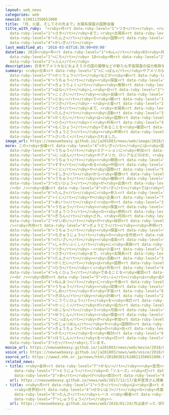 ```yaml
---
layout: web_news
categories: web
newsid: k10011350651000
title: 「月、火星、そしてその先まで」太陽系探査の国際会議
title_with_ruby: 「<ruby>月<rt data-ruby-level="1">つき</rt></ruby>、<ruby>火星<rt data-ruby-level="2">かせい</rt></ruby>、そしてその<ruby>先<rt
  data-ruby-level="1">さき</rt></ruby>まで」<ruby>太陽系<rt data-ruby-level="6">たいようけい</rt></ruby><ruby>探査<rt
  data-ruby-level="6">たんさ</rt></ruby>の<ruby>国際<rt data-ruby-level="5">こくさい</rt></ruby><ruby>会議<rt
  data-ruby-level="4">かいぎ</rt></ruby>
last_modified_at: '2018-03-03T18:38:00+09:00'
datetime: 2018<ruby>年<rt data-ruby-level="1">ねん</rt></ruby>03<ruby>月<rt data-ruby-level="1">がつ</rt></ruby>03<ruby>日<rt
  data-ruby-level="1">にち</rt></ruby> 18<ruby>時<rt data-ruby-level="2">じ</rt></ruby>38<ruby>分<rt
  data-ruby-level="2">ふん</rt></ruby>
description: 日本やアメリカなどおよそ５０の国の閣僚などが新たな宇宙探査の協力態勢を話し合う国際会議が都内で開かれ、「月・火星、そしてその先まで、太陽系の探査活動の拡大は国際コミュニティーで広く共有されている目標であることを確認した」などとする共同声明が採択されました。
summary: <ruby>日本<rt data-ruby-level="1">にっぽん</rt></ruby>やアメリカなどおよそ５０の<ruby>国<rt data-ruby-level="2">くに</rt></ruby>の<ruby>閣僚<rt
  data-ruby-level="7">かくりょう</rt></ruby>などが<ruby>新<rt data-ruby-level="2">あら</rt></ruby>たな<ruby>宇宙<rt
  data-ruby-level="6">うちゅう</rt></ruby><ruby>探査<rt data-ruby-level="6">たんさ</rt></ruby>の<ruby>協力<rt
  data-ruby-level="4">きょうりょく</rt></ruby><ruby>態勢<rt data-ruby-level="5">たいせい</rt></ruby>を<ruby>話<rt
  data-ruby-level="2">はな</rt></ruby>し<ruby>合<rt data-ruby-level="2">あ</rt></ruby>う<ruby>国際<rt
  data-ruby-level="5">こくさい</rt></ruby><ruby>会議<rt data-ruby-level="4">かいぎ</rt></ruby>が<ruby>都内<rt
  data-ruby-level="3">とない</rt></ruby>で<ruby>開<rt data-ruby-level="3">ひら</rt></ruby>かれ、「<ruby>月<rt
  data-ruby-level="1">つき</rt></ruby>・<ruby>火星<rt data-ruby-level="2">かせい</rt></ruby>、そしてその<ruby>先<rt
  data-ruby-level="1">さき</rt></ruby>まで、<ruby>太陽系<rt data-ruby-level="6">たいようけい</rt></ruby>の<ruby>探査<rt
  data-ruby-level="6">たんさ</rt></ruby><ruby>活動<rt data-ruby-level="3">かつどう</rt></ruby>の<ruby>拡大<rt
  data-ruby-level="6">かくだい</rt></ruby>は<ruby>国際<rt data-ruby-level="5">こくさい</rt></ruby>コミュニティーで<ruby>広<rt
  data-ruby-level="2">ひろ</rt></ruby>く<ruby>共有<rt data-ruby-level="4">きょうゆう</rt></ruby>されている<ruby>目標<rt
  data-ruby-level="4">もくひょう</rt></ruby>であることを<ruby>確認<rt data-ruby-level="7">かくにん</rt></ruby>した」などとする<ruby>共同<rt
  data-ruby-level="4">きょうどう</rt></ruby><ruby>声明<rt data-ruby-level="2">せいめい</rt></ruby>が<ruby>採択<rt
  data-ruby-level="7">さいたく</rt></ruby>されました。
image_url: https://newswebeasy.github.io/ja201803/news/web/image/2018/03/03/K10011350651_1803031855_1803031856_01_02.jpg
more: この<ruby>会議<rt data-ruby-level="4">かいぎ</rt></ruby>には<ruby>国際<rt data-ruby-level="5">こくさい</rt></ruby><ruby>宇宙<rt
  data-ruby-level="6">うちゅう</rt></ruby>ステーションに<ruby>参加<rt data-ruby-level="4">さんか</rt></ruby>する<ruby>日本<rt
  data-ruby-level="1">にっぽん</rt></ruby>やアメリカ、ロシアなどのほか、<ruby>独自<rt data-ruby-level="5">どくじ</rt></ruby>に<ruby>宇宙<rt
  data-ruby-level="6">うちゅう</rt></ruby><ruby>開発<rt data-ruby-level="3">かいはつ</rt></ruby>を<ruby>進<rt
  data-ruby-level="3">すす</rt></ruby>める<ruby>中国<rt data-ruby-level="2">ちゅうごく</rt></ruby>など、およそ５０の<ruby>国<rt
  data-ruby-level="2">くに</rt></ruby>や<ruby>国際<rt data-ruby-level="5">こくさい</rt></ruby><ruby>組織<rt
  data-ruby-level="5">そしき</rt></ruby>から<ruby>閣僚<rt data-ruby-level="7">かくりょう</rt></ruby>や<ruby>宇宙<rt
  data-ruby-level="6">うちゅう</rt></ruby><ruby>機関<rt data-ruby-level="4">きかん</rt></ruby>の<ruby>代表<rt
  data-ruby-level="3">だいひょう</rt></ruby>が<ruby>出席<rt data-ruby-level="4">しゅっせき</rt></ruby>しました。<br
  /><br /><ruby>会議<rt data-ruby-level="4">かいぎ</rt></ruby>では<ruby>宇宙<rt data-ruby-level="6">うちゅう</rt></ruby><ruby>探査<rt
  data-ruby-level="6">たんさ</rt></ruby>に<ruby>参入<rt data-ruby-level="4">さんにゅう</rt></ruby>する<ruby>国<rt
  data-ruby-level="2">くに</rt></ruby>や<ruby>企業<rt data-ruby-level="7">きぎょう</rt></ruby>が<ruby>相次<rt
  data-ruby-level="3">あいつ</rt></ruby>ぐ<ruby>中<rt data-ruby-level="3">なか</rt></ruby>で、<ruby>宇宙<rt
  data-ruby-level="6">うちゅう</rt></ruby><ruby>探査<rt data-ruby-level="6">たんさ</rt></ruby>の<ruby>共通<rt
  data-ruby-level="4">きょうつう</rt></ruby>の<ruby>原則<rt data-ruby-level="5">げんそく</rt></ruby>について<ruby>議論<rt
  data-ruby-level="6">ぎろん</rt></ruby>され、<ruby>共同<rt data-ruby-level="4">きょうどう</rt></ruby><ruby>声明<rt
  data-ruby-level="2">せいめい</rt></ruby>が<ruby>採択<rt data-ruby-level="7">さいたく</rt></ruby>されました。<br
  /><ruby>共同<rt data-ruby-level="4">きょうどう</rt></ruby><ruby>声明<rt data-ruby-level="2">せいめい</rt></ruby>では、<ruby>宇宙<rt
  data-ruby-level="6">うちゅう</rt></ruby><ruby>探査<rt data-ruby-level="6">たんさ</rt></ruby>は<ruby>地球上<rt
  data-ruby-level="3">ちきゅうじょう</rt></ruby>の<ruby>全市民<rt data-ruby-level="4">ぜんしみん</rt></ruby>の<ruby>経済<rt
  data-ruby-level="6">けいざい</rt></ruby><ruby>成長<rt data-ruby-level="4">せいちょう</rt></ruby>と<ruby>社会福祉<rt
  data-ruby-level="7">しゃかいふくし</rt></ruby>に<ruby>貢献<rt data-ruby-level="7">こうけん</rt></ruby>するとしたうえで、<ruby>月<rt
  data-ruby-level="1">つき</rt></ruby>・<ruby>火星<rt data-ruby-level="2">かせい</rt></ruby>、そしてその<ruby>先<rt
  data-ruby-level="1">さき</rt></ruby>まで、<ruby>太陽系<rt data-ruby-level="6">たいようけい</rt></ruby>の<ruby>探査<rt
  data-ruby-level="6">たんさ</rt></ruby><ruby>活動<rt data-ruby-level="3">かつどう</rt></ruby>の<ruby>拡大<rt
  data-ruby-level="6">かくだい</rt></ruby>は<ruby>国際<rt data-ruby-level="5">こくさい</rt></ruby>コミュニティーで<ruby>広<rt
  data-ruby-level="2">ひろ</rt></ruby>く<ruby>共有<rt data-ruby-level="4">きょうゆう</rt></ruby>されている<ruby>目標<rt
  data-ruby-level="4">もくひょう</rt></ruby>であることを<ruby>確認<rt data-ruby-level="7">かくにん</rt></ruby>した、などとしています。<br
  /><br /><ruby>政府<rt data-ruby-level="5">せいふ</rt></ruby>は<ruby>去年<rt data-ruby-level="3">きょねん</rt></ruby>の<ruby>年末<rt
  data-ruby-level="4">ねんまつ</rt></ruby>に<ruby>今後<rt data-ruby-level="2">こんご</rt></ruby>の<ruby>宇宙<rt
  data-ruby-level="6">うちゅう</rt></ruby><ruby>政策<rt data-ruby-level="6">せいさく</rt></ruby>のスケジュールなどを<ruby>示<rt
  data-ruby-level="5">しめ</rt></ruby>す<ruby>宇宙<rt data-ruby-level="6">うちゅう</rt></ruby><ruby>基本<rt
  data-ruby-level="5">きほん</rt></ruby><ruby>計画<rt data-ruby-level="2">けいかく</rt></ruby>の<ruby>工程表<rt
  data-ruby-level="5">こうていひょう</rt></ruby>を<ruby>改訂<rt data-ruby-level="7">かいてい</rt></ruby>し、<ruby>各国<rt
  data-ruby-level="4">かっこく</rt></ruby>が<ruby>協力<rt data-ruby-level="4">きょうりょく</rt></ruby>して<ruby>行<rt
  data-ruby-level="2">おこな</rt></ruby>う<ruby>月面<rt data-ruby-level="3">げつめん</rt></ruby>の<ruby>有人<rt
  data-ruby-level="3">ゆうじん</rt></ruby><ruby>探査<rt data-ruby-level="6">たんさ</rt></ruby>に<ruby>日本<rt
  data-ruby-level="1">にっぽん</rt></ruby>が<ruby>参加<rt data-ruby-level="4">さんか</rt></ruby>できるよう、ことしから<ruby>技術面<rt
  data-ruby-level="5">ぎじゅつめん</rt></ruby>や<ruby>国際的<rt data-ruby-level="5">こくさいてき</rt></ruby>な<ruby>協調<rt
  data-ruby-level="4">きょうちょう</rt></ruby>の<ruby>在<rt data-ruby-level="5">あ</rt></ruby>り<ruby>方<rt
  data-ruby-level="5">かた</rt></ruby>を<ruby>検討<rt data-ruby-level="6">けんとう</rt></ruby>する<ruby>方針<rt
  data-ruby-level="6">ほうしん</rt></ruby>を<ruby>打<rt data-ruby-level="3">う</rt></ruby>ち<ruby>出<rt
  data-ruby-level="3">だ</rt></ruby>しています。
movie_url: https://newswebeasy.github.io/ja201803/news/web/movie/2018/03/03/k10011350651_201803031949_201803031959.mp4
voice_url: https://newswebeasy.github.io/ja201803/news/web/voice/2018/03/03/k10011350651_201803031949_201803031959.mp3
source_url: https://www3.nhk.or.jp/news/html/20180303/k10011350651000.html
related_news:
- title: <ruby>金井<rt data-ruby-level="7">かない</rt></ruby><ruby>宣茂<rt data-ruby-level="8">のりしげ</rt></ruby>さん<ruby>搭乗<rt
    data-ruby-level="7">とうじょう</rt></ruby>の「ソユーズ」<ruby>打<rt data-ruby-level="3">う</rt></ruby>ち<ruby>上<rt
    data-ruby-level="3">あ</rt></ruby>げ<ruby>成功<rt data-ruby-level="4">せいこう</rt></ruby>
  url: https://newswebeasy.github.io/news/web/2017/12/17/金井宣茂さん搭乗のソユーズ打ち上げ成功
- title: <ruby>月<rt data-ruby-level="1">つき</rt></ruby>は<ruby>遠<rt data-ruby-level="2">とお</rt></ruby>かった…
    <ruby>世界初<rt data-ruby-level="4">せかいはつ</rt></ruby>の<ruby>月面<rt data-ruby-level="3">げつめん</rt></ruby><ruby>探査<rt
    data-ruby-level="6">たんさ</rt></ruby>レース <ruby>勝者<rt data-ruby-level="3">しょうしゃ</rt></ruby>なく<ruby>終了<rt
    data-ruby-level="7">しゅうりょう</rt></ruby>へ
  url: https://newswebeasy.github.io/news/web/2018/01/24/月は遠かった-世界初の月面探査レース-勝者なく終了へ
...
```

